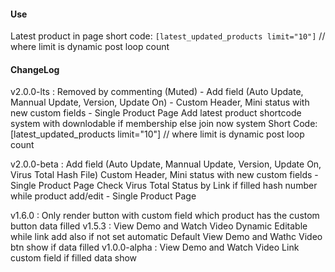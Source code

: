 #### Use

Latest product in page short code: ```[latest_updated_products limit="10"]``` // where limit is dynamic post loop count

#### ChangeLog

v2.0.0-lts      : Removed by commenting (Muted)
                    - Add field (Auto Update, Mannual Update, Version, Update On)
                    - Custom Header, Mini status with new custom fields - Single Product Page
                  Add latest product shortcode system with downlodable if membership else join now system
                  Short Code: [latest_updated_products limit="10"] // where limit is dynamic post loop count

v2.0.0-beta     : Add field (Auto Update, Mannual Update, Version, Update On, Virus Total Hash File)
                  Custom Header, Mini status with new custom fields - Single Product Page
                  Check Virus Total Status by Link if filled hash number while product add/edit - Single Product Page

v1.6.0          : Only render button with custom field which product has the custom button data filled
v1.5.3          : View Demo and Watch Video Dynamic Editable while link add also if not set automatic Default View Demo and Wathc Video btn show if data filled
v1.0.0-alpha    : View Demo and Watch Video Link custom field if filled data show